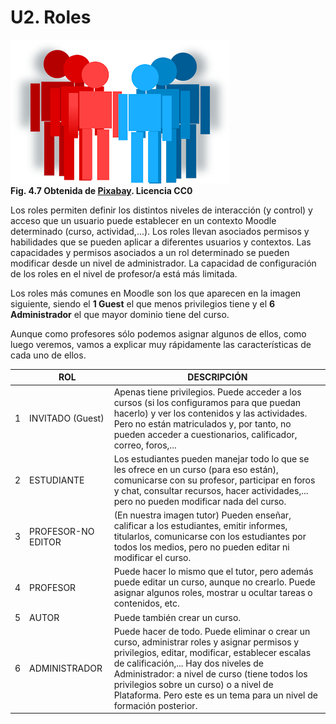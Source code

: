 # U2. Roles

![](https://raw.githubusercontent.com/catedu/curso-moodle/master/img/roles.png)  
**Fig. 4.7 Obtenida de **[**Pixabay**](http://pixabay.com/en/queue-communal-community-group-154925/)**. Licencia CC0**

Los roles permiten definir los distintos niveles de interacción \(y control\) y acceso que un usuario puede establecer en un contexto Moodle determinado \(curso, actividad,...\). Los roles llevan asociados permisos y habilidades que se pueden aplicar a diferentes usuarios y contextos. Las capacidades y permisos asociados a un rol determinado se pueden modificar desde un nivel de administrador. La capacidad de configuración de los roles en el nivel de profesor/a está más limitada.

Los roles más comunes en Moodle son los que aparecen en la imagen siguiente, siendo el **1 Guest** el que menos privilegios tiene y el **6 Administrador** el que mayor dominio tiene del curso.

Aunque como profesores sólo podemos asignar algunos de ellos, como luego veremos, vamos a explicar muy rápidamente las características de cada uno de ellos.

|  | ROL | DESCRIPCIÓN |
| --- | --- | --- |
| 1 | INVITADO \(Guest\) | Apenas tiene privilegios. Puede acceder a los cursos \(si los configuramos para que puedan hacerlo\) y ver los contenidos y las actividades. Pero no están matriculados y, por tanto, no pueden acceder a cuestionarios, calificador, correo, foros,... |
| 2 | ESTUDIANTE | Los estudiantes pueden manejar todo lo que se les ofrece en un curso \(para eso están\), comunicarse con su profesor, participar en foros y chat, consultar recursos, hacer actividades,... pero no pueden modificar nada del curso. |
| 3 | PROFESOR-NO EDITOR | \(En nuestra imagen tutor\) Pueden enseñar, calificar a los estudiantes, emitir informes, titularlos, comunicarse con los estudiantes por todos los medios, pero no pueden editar ni modificar el curso. |
| 4 | PROFESOR | Puede hacer lo mismo que el tutor, pero además puede editar un curso, aunque no crearlo. Puede asignar algunos roles, mostrar u ocultar tareas o contenidos, etc. |
| 5 | AUTOR | Puede también crear un curso. |
| 6 | ADMINISTRADOR | Puede hacer de todo. Puede eliminar o crear un curso, administrar roles y asignar permisos y privilegios, editar, modificar, establecer escalas de calificación,... Hay dos niveles de Administrador: a nivel de curso \(tiene todos los privilegios sobre un curso\) o a nivel de Plataforma. Pero este es un tema para un nivel de formación posterior. |



